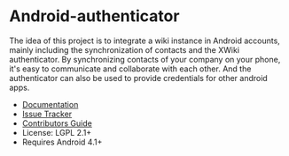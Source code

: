 # Android-authenticator

The idea of this project is to integrate a wiki instance in Android accounts, mainly including the synchronization of contacts and the XWiki authenticator. By synchronizing contacts of your company on your phone, it's easy to communicate and collaborate with each other. And the authenticator can also be used to provide credentials for other android apps.

* [Documentation](http://extensions.xwiki.org/xwiki/bin/view/Extension/Android+authenticator/)
* [Issue Tracker](http://jira.xwiki.org/browse/ANDAUTH)
* [Contributors Guide](https://github.com/xwiki-contrib/android-authenticator/blob/master/CONTRIBUTING.md)
* License: LGPL 2.1+
* Requires Android 4.1+
